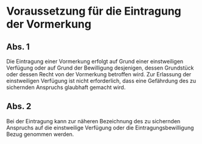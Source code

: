# Voraussetzung für die Eintragung der Vormerkung



## Abs. 1

 Die Eintragung einer Vormerkung erfolgt auf Grund einer einstweiligen Verfügung oder auf Grund der Bewilligung desjenigen, dessen Grundstück oder dessen Recht von der Vormerkung betroffen wird. Zur Erlassung der einstweiligen Verfügung ist nicht erforderlich, dass eine Gefährdung des zu sichernden Anspruchs glaubhaft gemacht wird.

## Abs. 2

 Bei der Eintragung kann zur näheren Bezeichnung des zu sichernden Anspruchs auf die einstweilige Verfügung oder die Eintragungsbewilligung Bezug genommen werden. 

